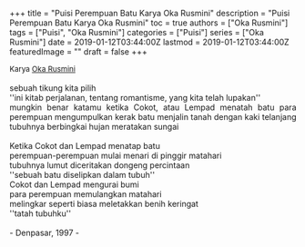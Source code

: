 +++
title = "Puisi Perempuan Batu Karya Oka Rusmini"
description = "Puisi Perempuan Batu Karya Oka Rusmini"
toc = true
authors = ["Oka Rusmini"]
tags = ["Puisi", "Oka Rusmini"]
categories = ["Puisi"]
series = ["Oka Rusmini"]
date = 2019-01-12T03:44:00Z
lastmod = 2019-01-12T03:44:00Z
featuredImage = ""
draft = false
+++

<div style="text-align: justify;">
<div style="font-size: small;">Karya <a href="/authors/oka-rusmini/" target="_blank">Oka Rusmini</a></div><br />
sebuah tikung kita pilih<br />''ini kitab perjalanan, tentang romantisme, yang kita telah lupakan''<br />mungkin benar katamu ketika Cokot, atau Lempad menatah batu para perempuan mengumpulkan kerak batu menjalin tanah dengan kaki telanjang tubuhnya berbingkai hujan meratakan sungai<br /><br />Ketika Cokot dan Lempad menatap batu<br />perempuan-perempuan mulai menari di pinggir matahari<br />tubuhnya lumut diceritakan dongeng percintaan<br />''sebuah batu diselipkan dalam tubuh''<br />Cokot dan Lempad mengurai bumi<br />para perempuan memulangkan matahari<br />melingkar seperti biasa meletakkan benih keringat<br />''tatah tubuhku''<br /><br />- Denpasar, 1997 -</div>
